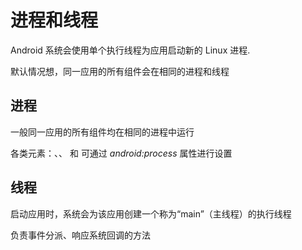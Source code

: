 # 进程和线程


Android 系统会使用单个执行线程为应用启动新的 Linux 进程.

默认情况想，同一应用的所有组件会在相同的进程和线程

## 进程

一般同一应用的所有组件均在相同的进程中运行

各类元素：<activity>、<service>、<receiver> 和 <provider> 可通过  *android:process* 属性进行设置


## 线程

启动应用时，系统会为该应用创建一个称为“main”（主线程）的执行线程

负责事件分派、响应系统回调的方法
